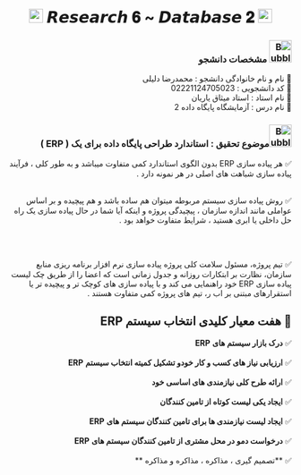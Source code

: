 <h1 align="center">
      <img src="https://emoji.discord.st/emojis/768b108d-274f-4f44-a634-8477b16efce7.gif" width="25">
    𝙍𝙚𝙨𝙚𝙖𝙧𝙘𝙝 𝟔 ~ 𝘿𝙖𝙩𝙖𝙗𝙖𝙨𝙚 𝟐
      <img src="https://emoji.discord.st/emojis/768b108d-274f-4f44-a634-8477b16efce7.gif" width="25">
</h1>


<div dir="rtl">
<h3 dir="rtl"><img src="https://raw.githubusercontent.com/Tarikul-Islam-Anik/Animated-Fluent-Emojis/master/Emojis/Symbols/Bubbles.png" alt="Bubbles" width="40" height="40" /> مشخصات دانشجو</h3>
    
💢 نام و نام خانوادگی دانشجو : محمدرضا دلیلی
<br>
💢 کد دانشجویی : 02221124705023
<br>
💢 نام استاد : استاد میثاق یاریان
<br>
💢 نام درس : آزمایشگاه پایگاه داده 2

</div>


<h3 dir="rtl"><img src="https://raw.githubusercontent.com/Tarikul-Islam-Anik/Animated-Fluent-Emojis/master/Emojis/Symbols/Bubbles.png" alt="Bubbles" width="40" height="40" />موضوع تحقیق : استاندارد طراحی پایگاه داده برای یک ( ERP )</h3>



<div dir="rtl">
      
✅ هر پیاده سازی ERP بدون الگوی استاندارد کمی متفاوت میباشد و به طور کلی ، فرآیند پیاده سازی شباهت های اصلی در هر نمونه دارد .
<br>
<br>

✅ روش پیاده سازی سیستم مربوطه میتوان هم ساده باشد و هم پیچیده و بر اساس عواملی مانند اندازه سازمان ، پیچیدگی پروژه و اینکه آیا شما در حال پیاده سازی یک راه حل داخلی یا ابری هستید ، شرایط متفاوت خواهد بود .

<br>
<br>

✅ تیم پروژه، مسئول سلامت کلی پروژه پیاده سازی نرم افزار برنامه ریزی منابع سازمان، نظارت بر ابتکارات روزانه و جدول زمانی است که اعضا را از طریق چک لیست پیاده سازی ERP خود راهنمایی می کند و با پیاده سازی های کوچک تر و پیچیده تر یا استقرارهای مبتنی بر اب ر، تیم های پروژه کمی متفاوت هستند .
      
</div>


<div dir="rtl">
<h2 dir="rtl">🛑 هفت معیار کلیدی انتخاب سیستم ERP</h2>

✅ **درک بازار سیستم های** **ERP**
<br>
<br>
✅ **ارزیابی نیاز های کسب و کار خودو تشکیل کمیته انتخاب سیستم** **ERP**
<br>
<br>
✅ **ارائه طرح کلی نیازمندی های اساسی خود**
<br>
<br>
✅ **ایجاد یکی لیست کوتاه از تامین کنندگان**
<br>
<br>
✅ **ایجاد لیست نیازمندی ها برای تامین کنندگان سیستم های** **ERP**
<br>
<br>
✅ **درخواست دمو در محل مشتری از تامین کنندگان سیستم های** **ERP**
<br>
<br>
✅ **تصمیم گیری ، مذاکره ، مذاکره و مذاکره **

</div>
